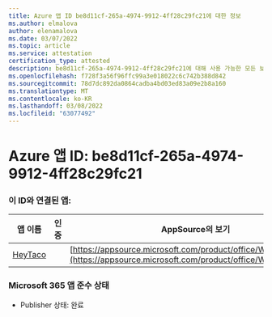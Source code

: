 ```yaml
---
title: Azure 앱 ID be8d11cf-265a-4974-9912-4ff28c29fc21에 대한 정보
ms.author: elmalova
author: elenamalova
ms.date: 03/07/2022
ms.topic: article
ms.service: attestation
certification_type: attested
description: be8d11cf-265a-4974-9912-4ff28c29fc21에 대해 사용 가능한 모든 보안 및 규정 준수 정보입니다.
ms.openlocfilehash: f728f3a56f96ffc99a3e018022c6c742b388d842
ms.sourcegitcommit: 78d7dc892da0864cadba4bd03ed83a09e2b8a160
ms.translationtype: MT
ms.contentlocale: ko-KR
ms.lasthandoff: 03/08/2022
ms.locfileid: "63077492"
---
```

# <a name="azure-app-id-be8d11cf-265a-4974-9912-4ff28c29fc21"></a>Azure 앱 ID: be8d11cf-265a-4974-9912-4ff28c29fc21


### <a name="apps-associated-with-this-id"></a>이 ID와 연결된 앱:
| **앱 이름** | **인증** | **AppSource의 보기** |
|--------------|---------------|-----------------------|
| [HeyTaco](https://docs.microsoft.com/microsoft-365-app-certification/forward/WA200001346) |  | [https://appsource.microsoft.com/product/office/WA200001346](https://appsource.microsoft.com/product/office/WA200001346) |

### <a name="microsoft-365-app-compliance-status"></a>Microsoft 365 앱 준수 상태
- Publisher 상태: 완료
